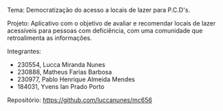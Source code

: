 Tema: Democratização do acesso a locais de lazer para P.C.D's.

Projeto: Aplicativo com o objetivo de avaliar e recomendar locais de lazer acessíveis para pessoas com deficiência, com uma comunidade que retroalimenta as informações.

Integrantes:
- 230554, Lucca Miranda Nunes
- 230888, Matheus Farias Barbosa
- 230977, Pablo Henrique Almeida Mendes
- 184031, Yvens Ian Prado Porto

Repositório: https://github.com/luccanunes/mc656

